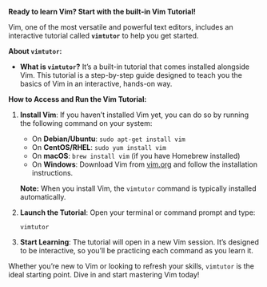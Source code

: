 **Ready to learn Vim? Start with the built-in Vim Tutorial!**

Vim, one of the most versatile and powerful text editors, includes an interactive tutorial called **`vimtutor`** to help you get started.

**About `vimtutor`:**
- **What is `vimtutor`?** It’s a built-in tutorial that comes installed alongside Vim. This tutorial is a step-by-step guide designed to teach you the basics of Vim in an interactive, hands-on way.

**How to Access and Run the Vim Tutorial:**

1. **Install Vim**: If you haven’t installed Vim yet, you can do so by running the following command on your system:
   - On **Debian/Ubuntu**: `sudo apt-get install vim`
   - On **CentOS/RHEL**: `sudo yum install vim`
   - On **macOS**: `brew install vim` (if you have Homebrew installed)
   - On **Windows**: Download Vim from [vim.org](https://www.vim.org/download.php) and follow the installation instructions.

   **Note:** When you install Vim, the `vimtutor` command is typically installed automatically.

2. **Launch the Tutorial**: Open your terminal or command prompt and type:
   ```
   vimtutor
   ```
3. **Start Learning**: The tutorial will open in a new Vim session. It’s designed to be interactive, so you’ll be practicing each command as you learn it.

Whether you’re new to Vim or looking to refresh your skills, `vimtutor` is the ideal starting point. Dive in and start mastering Vim today!
